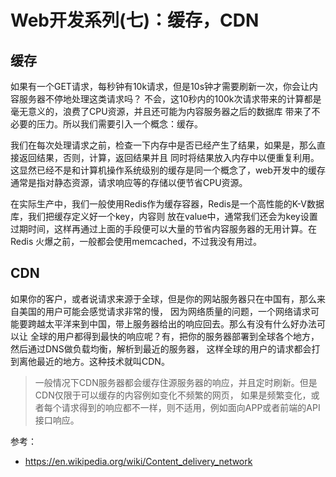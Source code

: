 # Web开发系列(七)：缓存，CDN

## 缓存

如果有一个GET请求，每秒钟有10k请求，但是10s钟才需要刷新一次，你会让内容服务器不停地处理这类请求吗？
不会，这10秒内的100k次请求带来的计算都是毫无意义的，浪费了CPU资源，并且还可能为内容服务器之后的数据库
带来了不必要的压力。所以我们需要引入一个概念：缓存。

我们在每次处理请求之前，检查一下内存中是否已经产生了结果，如果是，那么直接返回结果，否则，计算，返回结果并且
同时将结果放入内存中以便重复利用。这显然已经不是和计算机操作系统级别的缓存是同一个概念了，web开发中的缓存
通常是指对静态资源，请求响应等的存储以便节省CPU资源。

在实际生产中，我们一般使用Redis作为缓存容器，Redis是一个高性能的K-V数据库，我们把缓存定义好一个key，内容则
放在value中，通常我们还会为key设置过期时间，这样再通过上面的手段便可以大量的节省内容服务器的无用计算。在Redis
火爆之前，一般都会使用memcached，不过我没有用过。

## CDN

如果你的客户，或者说请求来源于全球，但是你的网站服务器只在中国有，那么来自美国的用户可能会感觉请求非常的慢，
因为网络质量的问题，一个网络请求可能要跨越太平洋来到中国，带上服务器给出的响应回去。那么有没有什么好办法可以让
全球的用户都得到最快的响应呢？有，把你的服务器部署到全球各个地方，然后通过DNS做负载均衡，解析到最近的服务器，
这样全球的用户的请求都会打到离他最近的地方。这种技术就叫CDN。

> 一般情况下CDN服务器都会缓存住源服务器的响应，并且定时刷新。但是CDN仅限于可以缓存的内容例如变化不频繁的网页，
如果是频繁变化，或者每个请求得到的响应都不一样，则不适用，例如面向APP或者前端的API接口响应。

参考：

- https://en.wikipedia.org/wiki/Content_delivery_network
